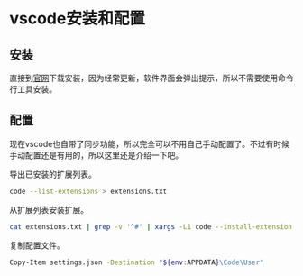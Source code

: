 # vscode安装和配置

## 安装

直接到[官网](https://code.visualstudio.com)下载安装，因为经常更新，软件界面会弹出提示，所以不需要使用命令行工具安装。

## 配置

现在vscode也自带了同步功能，所以完全可以不用自己手动配置了。不过有时候手动配置还是有用的，所以这里还是介绍一下吧。

导出已安装的扩展列表。

```sh
code --list-extensions > extensions.txt
```

从扩展列表安装扩展。

```sh
cat extensions.txt | grep -v '^#' | xargs -L1 code --install-extension
```

复制配置文件。

```sh
Copy-Item settings.json -Destination "${env:APPDATA}\Code\User"
```

